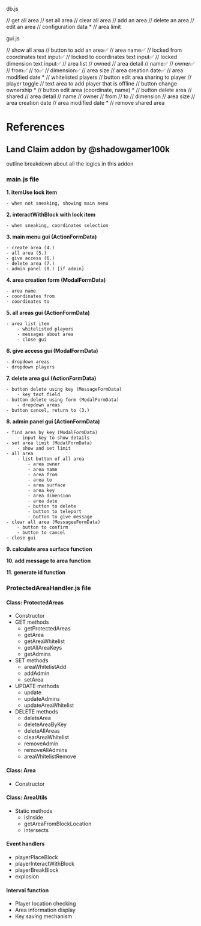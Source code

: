db.js

// get all area
// set all area
// clear all area
// add an area
// delete an area
// edit an area
// configuration data *
    // area limit


gui.js

// show all area
    // button to add an area✅
        // area name✅
        // locked from coordinates text input✅
        // locked to coordinates text input✅
        // locked dimension text input✅
    // area list
        // owned
            // area detail
                // name✅
                // owner✅
                // from✅
                // to✅
                // dimension✅
                // area size
                // area creation date✅
                // area modified date *
                // whitelisted players
                // button edit area sharing to player
                    // player toggle
                    // text area to add player that is offline
                // button change ownership *
                // button edit area (coordinate, name) *
                // button delete area
        // shared
            // area detail
                // name
                // owner
                // from
                // to
                // dimension
                // area size
                // area creation date
                // area modified date *
                // remove shared area

                
# References
## Land Claim addon by @shadowgamer100k

outline breakdown about all the logics in this addon

### main.js file

__1. itemUse lock item__

    - when not sneaking, showing main menu

__2. interactWithBlock with lock item__

    - when sneaking, coordinates selection

__3. main menu gui (ActionFormData)__

    - create area (4.)
    - all area (5.)
    - give access (6.)
    - delete area (7.)
    - admin panel (8.) [if admin]
    
__4. area creation form (ModalFormData)__

    - area name
    - coordinates from
    - coordinates to 

__5. all areas gui (ActionFormData)__

    - area list item
        - whitelisted players
        - messages about area
        - close gui

__6. give access gui (ModalFormData)__

    - dropdown areas
    - dropdown players

__7. delete area gui (ActionFormData)__

    - button delete using key (MessageFormData)
        - key text field
    - button delete using form (ModalFormData)
        - dropdown areas
    - button cancel, return to (3.)

__8. admin panel gui (ActionFormData)__

    - find area by key (ModalFormData)
        - input key to show details
    - set area limit (ModalFormData)
        - show and set limit
    - all area
        - list button of all area
            - area owner
            - area name
            - area from
            - area to
            - area surface
            - area key
            - area dimension
            - area date
            - button to delete
            - button to teleport
            - button to give message
    - clear all area (MessageeFormData)
        - button to confirm
        - button to cancel
    - close gui

__9. calculate area surface function__

__10. add message to area function__

__11. generate id function__

### ProtectedAreaHandler.js file

#### Class: ProtectedAreas
- Constructor
- GET methods
  - getProtectedAreas
  - getArea
  - getAreaWhitelist
  - getAllAreaKeys
  - getAdmins
- SET methods
  - areaWhitelistAdd
  - addAdmin
  - setArea
- UPDATE methods
  - update
  - updateAdmins
  - updateAreaWhitelist
- DELETE methods
  - deleteArea
  - deleteAreaByKey
  - deleteAllAreas
  - clearAreaWhitelist
  - removeAdmin
  - removeAllAdmins
  - areaWhitelistRemove

#### Class: Area
- Constructor

#### Class: AreaUtils
- Static methods
  - isInside
  - getAreaFromBlockLocation
  - intersects

#### Event handlers
- playerPlaceBlock
- playerInteractWithBlock
- playerBreakBlock
- explosion

#### Interval function
- Player location checking
- Area information display
- Key saving mechanism
